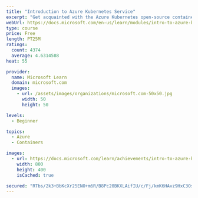 ```yaml
---
title: "Introduction to Azure Kubernetes Service"
excerpt: "Get acquainted with the Azure Kubernetes open-source container-orchestration system for automating application deployment, scaling, and management."
webUrl: https://docs.microsoft.com/en-us/learn/modules/intro-to-azure-kubernetes-service/
type: course
price: Free
length: PT25M
ratings:
  count: 4374
  average: 4.6314588
heat: 55

provider:
  name: Microsoft Learn
  domain: microsoft.com
  images:
    - url: /assets/images/organizations/microsoft.com-50x50.jpg
      width: 50
      height: 50

levels:
  - Beginner

topics:
  - Azure
  - Containers

images:
  - url: https://docs.microsoft.com/learn/achievements/intro-to-azure-kubernetes-service-social.png
    width: 800
    height: 400
    isCached: true

secured: "RTbs/2k3+BbKcXr25ENO+m6R/B8Pc20BKXLAifIU/c/Fj/kmK6HAvz9HxC3OsToDIbGF1UmleNPX+LeEmsdpP3LSLI2dBoU5x7D3D/KSfMVIMKDANz+VAjm7xTFy1jjEemgfusgR7PyqsPsE5WF9nrJbiCR9uacdqNOjdz94cAi1vZBOXcoDCjeQ1WhL9WpS62uHxYaskWF1xxDHd13cqkZdu545cdOOpbdgvcrD271RkHBGCKMlbySZYrVzQN8MtSuCDbuUld8JphFi82coiRGdB5heHyVtE62/a19aqRbeipb6fI055wkdpo7Wp9cgrtrk6TKU4jOvaKhiWxDT4QXDIvGVM+IDU+Su9q7DdMozrdKoWioYOTsi1cLW8SSw/fe177X4Xt36mDeGn3hTA7zDlp57FXg3hnjln0ekb1A=;gpyQO7p7eHiw3vZxyOVMZA=="
---
```


